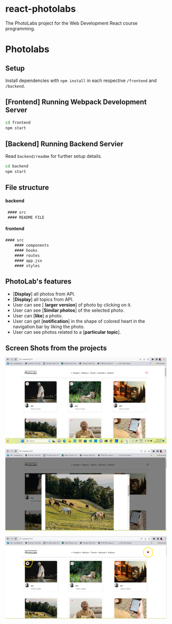 # react-photolabs
The PhotoLabs project for the Web Development React course programming.

# Photolabs

## Setup

Install dependencies with `npm install` in each respective `/frontend` and `/backend`.

## [Frontend] Running Webpack Development Server

```sh
cd frontend
npm start
```

## [Backend] Running Backend Servier

Read `backend/readme` for further setup details.

```sh
cd backend
npm start
```

## File structure

#### backend
     #### src
     #### README FILE

#### frontend
    #### src
        #### components
        #### hooks
        #### routes
        #### app.jsx
        #### styles

## PhotoLab's features

 * [**Display**] all photos from API.
 * [**Display**] all topics from API.
 * User can see [ **larger version**] of photo by clicking on it.
 * User can see [**Similar photos**] of the selected photo.
 * User can [**like**] a photo.
 * User can get [**notification**] in the shape of colored heart in the navigation bar by liking the photo.
 * User can see photos related to a [**particular topic**].




## Screen Shots from the projects

![Homepage_version](docs/homepage.png)

![larger_version_of_photo](docs/photoModal_display.png)

![favourite_image](docs/favourite_image.png)

